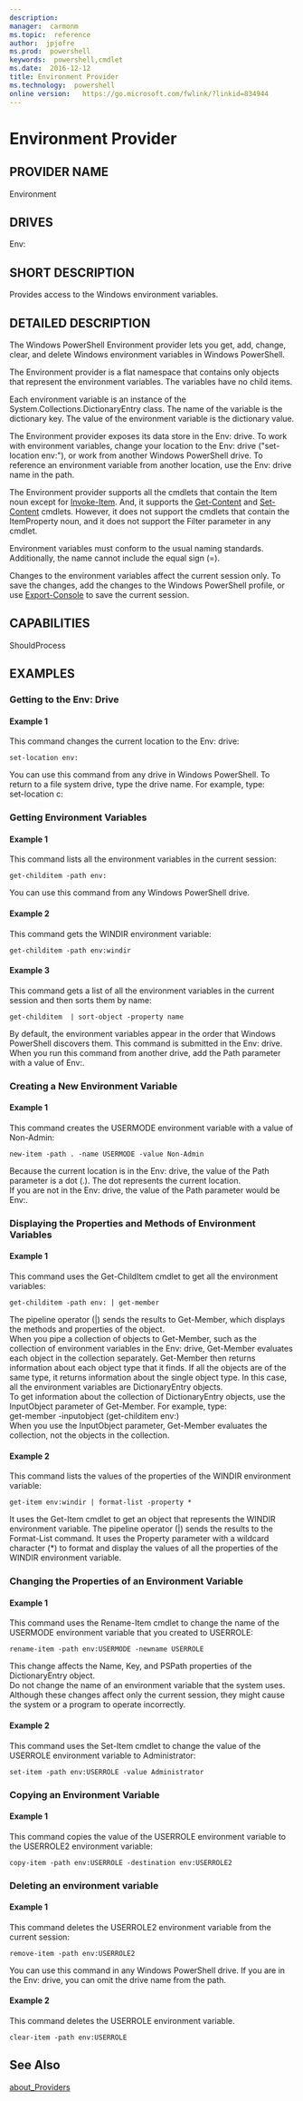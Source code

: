 ```yaml
---
description:  
manager:  carmonm
ms.topic:  reference
author:  jpjofre
ms.prod:  powershell
keywords:  powershell,cmdlet
ms.date:  2016-12-12
title: Environment Provider
ms.technology:  powershell
online version:   https://go.microsoft.com/fwlink/?linkid=834944
---
```


# Environment Provider
## PROVIDER NAME  
 Environment  

## DRIVES  
 Env:  

## SHORT DESCRIPTION  
 Provides access to the Windows environment variables.  

## DETAILED DESCRIPTION  
 The Windows PowerShell Environment provider lets you get, add, change, clear, and delete Windows environment variables in Windows PowerShell.  

 The Environment provider is a flat namespace that contains only objects that represent the environment variables. The variables have no child items.  

 Each environment variable is an instance of the System.Collections.DictionaryEntry class. The name of the variable is the dictionary key. The value of the environment variable is the dictionary value.  

 The Environment provider exposes its data store in the Env: drive. To work with environment variables, change your location to the Env: drive ("set-location env:"), or work from another Windows PowerShell drive. To reference an environment variable from another location, use the Env: drive name in the path.  

 The Environment provider supports all the cmdlets that contain the Item noun except for [Invoke-Item](../../Microsoft.PowerShell.Management/Invoke-Item.md). And, it supports the [Get-Content](../../Microsoft.PowerShell.Management/Get-Content.md) and [Set-Content](../../Microsoft.PowerShell.Management/Set-Content.md) cmdlets. However, it does not support the cmdlets that contain the ItemProperty noun, and it does not support the Filter parameter in any cmdlet.  

 Environment variables must conform to the usual naming standards. Additionally, the name cannot include the equal sign (=).  

 Changes to the environment variables affect the current session only. To save the changes, add the changes to the Windows PowerShell profile, or use [Export-Console](https://msdn.microsoft.com/en-us/powershell/reference/5.1/Microsoft.PowerShell.Core/Export-Console) to save the current session.  

## CAPABILITIES  
 ShouldProcess  

## EXAMPLES  

### Getting to the Env: Drive  

#### Example 1  
 This command changes the current location to the Env: drive:  

```  
set-location env:  

```  

 You can use this command from any drive in Windows PowerShell. To return to a file system drive, type the drive name. For example, type:  
    set-location c:  

### Getting Environment Variables  

#### Example 1  
 This command lists all the environment variables in the current session:  

```  
get-childitem -path env:  

```  

 You can use this command from any Windows PowerShell drive.  

#### Example 2  
 This command gets the WINDIR environment variable:  

```  
get-childitem -path env:windir  

```  

#### Example 3  
 This command gets a list of all the environment variables in the current session and then sorts them by name:  

```  
get-childitem  | sort-object -property name  

```  

 By default, the environment variables appear in the order that Windows PowerShell discovers them. This command is submitted in the Env: drive.  
When you run this command from another drive, add the Path parameter with a value of Env:.  

### Creating a New Environment Variable  

#### Example 1  
 This command creates the USERMODE environment variable with a value of Non-Admin:  

```  
new-item -path . -name USERMODE -value Non-Admin  

```  

 Because the current location is in the Env: drive, the value of the Path parameter is a dot (.). The dot represents the current location.  
If you are not in the Env: drive, the value of the Path parameter would be Env:.  

### Displaying the Properties and Methods of Environment Variables  

#### Example 1  
 This command uses the Get-ChildItem cmdlet to get all the environment variables:  

```  
get-childitem -path env: | get-member  

```  

 The pipeline operator (&#124;) sends the results to Get-Member, which displays the methods and properties of the object.  
When you pipe a collection of objects to Get-Member, such as the collection of environment variables in the Env: drive, Get-Member evaluates each object in the collection separately. Get-Member then returns information about each object type that it finds. If all the objects are of the same type, it returns information about the single object type. In this case, all the environment variables are DictionaryEntry objects.  
To get information about the collection of DictionaryEntry objects, use the InputObject parameter of Get-Member. For example, type:  
    get-member -inputobject (get-childitem env:)  
When you use the InputObject parameter, Get-Member evaluates the collection, not the objects in the collection.  

#### Example 2  
 This command lists the values of the properties of the WINDIR environment variable:  

```  
get-item env:windir | format-list -property *  

```  

 It uses the Get-Item cmdlet to get an object that represents the WINDIR environment variable. The pipeline operator (&#124;) sends the results to the Format-List command. It uses the Property parameter with a wildcard character (*) to format and display the values of all the properties of the WINDIR environment variable.  

### Changing the Properties of an Environment Variable  

#### Example 1  
 This command uses the Rename-Item cmdlet to change the name of the USERMODE environment variable that you created to USERROLE:  

```  
rename-item -path env:USERMODE -newname USERROLE  

```  

 This change affects the Name, Key, and PSPath properties of the DictionaryEntry object.  
Do not change the name of an environment variable that the system uses. Although these changes affect only the current session, they might cause the system or a program to operate incorrectly.  

#### Example 2  
 This command uses the Set-Item cmdlet to change the value of the USERROLE environment variable to Administrator:  

```  
set-item -path env:USERROLE -value Administrator  

```  

### Copying an Environment Variable  

#### Example 1  
 This command copies the value of the USERROLE environment variable to the USERROLE2 environment variable:  

```  
copy-item -path env:USERROLE -destination env:USERROLE2  

```  

### Deleting an environment variable  

#### Example 1  
 This command deletes the USERROLE2 environment variable from the current session:  

```  
remove-item -path env:USERROLE2  

```  

 You can use this command in any Windows PowerShell drive. If you are in the Env: drive, you can omit the drive name from the path.  

#### Example 2  
 This command deletes the USERROLE environment variable.  

```  
clear-item -path env:USERROLE  

```  

## See Also  
 [about_Providers](../../about/about_providers.md)


